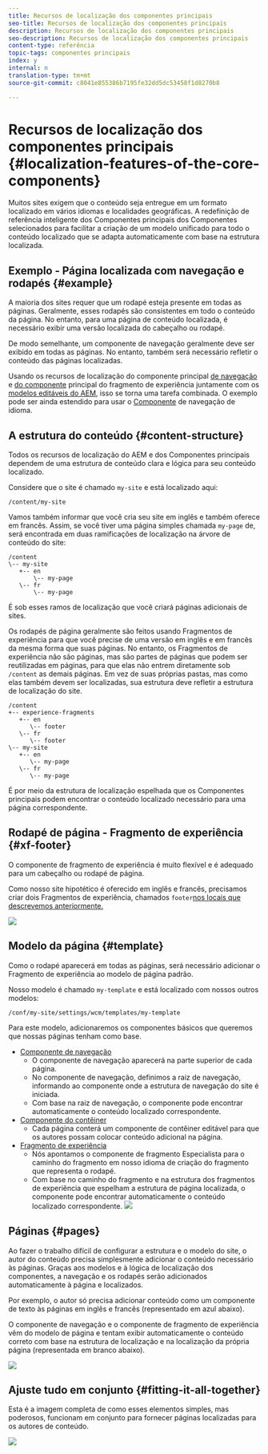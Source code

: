 ```yaml
---
title: Recursos de localização dos componentes principais
seo-title: Recursos de localização dos componentes principais
description: Recursos de localização dos componentes principais
seo-description: Recursos de localização dos componentes principais
content-type: referência
topic-tags: componentes principais
index: y
internal: n
translation-type: tm+mt
source-git-commit: c8041e855386b7195fe32dd5dc53458f1d8270b8

---
```



# Recursos de localização dos componentes principais {#localization-features-of-the-core-components}

Muitos sites exigem que o conteúdo seja entregue em um formato localizado em vários idiomas e localidades geográficas. A redefinição de referência inteligente dos Componentes principais dos Componentes selecionados para facilitar a criação de um modelo unificado para todo o conteúdo localizado que se adapta automaticamente com base na estrutura localizada.

## Exemplo - Página localizada com navegação e rodapés {#example}

A maioria dos sites requer que um rodapé esteja presente em todas as páginas. Geralmente, esses rodapés são consistentes em todo o conteúdo da página. No entanto, para uma página de conteúdo localizada, é necessário exibir uma versão localizada do cabeçalho ou rodapé.

De modo semelhante, um componente de navegação geralmente deve ser exibido em todas as páginas. No entanto, também será necessário refletir o conteúdo das páginas localizadas.

Usando os recursos de localização do componente principal [de navegação](navigation.md) e [do componente](experience-fragment.md) principal do fragmento de experiência juntamente com os [modelos editáveis do AEM](https://docs.adobe.com/content/help/en/experience-manager-64/authoring/siteandpage/templates.html), isso se torna uma tarefa combinada. O exemplo pode ser ainda estendido para usar o [Componente](language-navigation.md) de navegação de idioma.

## A estrutura do conteúdo {#content-structure}

Todos os recursos de localização do AEM e dos Componentes principais dependem de uma estrutura de conteúdo clara e lógica para seu conteúdo localizado.

Considere que o site é chamado `my-site` e está localizado aqui:

```
/content/my-site
```

Vamos também informar que você cria seu site em inglês e também oferece em francês. Assim, se você tiver uma página simples chamada `my-page` de, será encontrada em duas ramificações de localização na árvore de conteúdo do site:

```
/content
\-- my-site
   +-- en
       \-- my-page
   \-- fr
       \-- my-page
```

É sob esses ramos de localização que você criará páginas adicionais de sites.

Os rodapés de página geralmente são feitos usando Fragmentos de experiência para que você precise de uma versão em inglês e em francês da mesma forma que suas páginas. No entanto, os Fragmentos de experiência não são páginas, mas são partes de páginas que podem ser reutilizadas em páginas, para que elas não entrem diretamente sob `/content` as demais páginas. Em vez de suas próprias pastas, mas como elas também devem ser localizadas, sua estrutura deve refletir a estrutura de localização do site.

```
/content
+-- experience-fragments
   +-- en
      \-- footer
   \-- fr
      \-- footer
\-- my-site
   +-- en
      \-- my-page
   \-- fr
      \-- my-page
```

É por meio da estrutura de localização espelhada que os Componentes principais podem encontrar o conteúdo localizado necessário para uma página correspondente.

## Rodapé de página - Fragmento de experiência {#xf-footer}

O componente de fragmento de experiência é muito flexível e é adequado para um cabeçalho ou rodapé de página.

Como nosso site hipotético é oferecido em inglês e francês, precisamos criar dois Fragmentos de experiência, chamados `footer`[nos locais que descrevemos anteriormente.](#content-structure)

![](assets/screen-shot-2019-09-09-11.08.28.png)

## Modelo da página {#template}

Como o rodapé aparecerá em todas as páginas, será necessário adicionar o Fragmento de experiência ao modelo de página padrão.

Nosso modelo é chamado `my-template` e está localizado com nossos outros modelos:

```
/conf/my-site/settings/wcm/templates/my-template
```

Para este modelo, adicionaremos os componentes básicos que queremos que nossas páginas tenham como base.

* [Componente de navegação](navigation.md)
   * O componente de navegação aparecerá na parte superior de cada página.
   * No componente de navegação, definimos a raiz de navegação, informando ao componente onde a estrutura de navegação do site é iniciada.
   * Com base na raiz de navegação, o componente pode encontrar automaticamente o conteúdo localizado correspondente.
* [Componente do contêiner](container.md)
   * Cada página conterá um componente de contêiner editável para que os autores possam colocar conteúdo adicional na página.
* [Fragmento de experiência](experience-fragment.md)
   * Nós apontamos o componente de fragmento Especialista para o caminho do fragmento em nosso idioma de criação do fragmento que representa o rodapé.
   * Com base no caminho do fragmento e na estrutura dos fragmentos de experiência que espelham a estrutura de página localizada, o componente pode encontrar automaticamente o conteúdo localizado correspondente.
   ![](assets/screen-shot-2019-09-09-11.20.10.png)

## Páginas {#pages}

Ao fazer o trabalho difícil de configurar a estrutura e o modelo do site, o autor do conteúdo precisa simplesmente adicionar o conteúdo necessário às páginas. Graças aos modelos e à lógica de localização dos componentes, a navegação e os rodapés serão adicionados automaticamente à página e localizados.

Por exemplo, o autor só precisa adicionar conteúdo como um componente de texto às páginas em inglês e francês (representado em azul abaixo).

O componente de navegação e o componente de fragmento de experiência vêm do modelo de página e tentam exibir automaticamente o conteúdo correto com base na estrutura de localização e na localização da própria página (representada em branco abaixo).

![](assets/screen-shot-2019-09-09-11.22.14.png)

## Ajuste tudo em conjunto {#fitting-it-all-together}

Esta é a imagem completa de como esses elementos simples, mas poderosos, funcionam em conjunto para fornecer páginas localizadas para os autores de conteúdo.

![](assets/screen-shot-2019-09-09-11.27.58.png)
